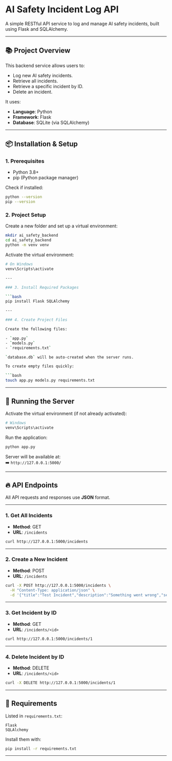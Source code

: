 # AI Safety Incident Log API

A simple RESTful API service to log and manage AI safety incidents, built using Flask and SQLAlchemy.

---

## 📚 Project Overview

This backend service allows users to:
- Log new AI safety incidents.
- Retrieve all incidents.
- Retrieve a specific incident by ID.
- Delete an incident.

It uses:
- **Language**: Python
- **Framework**: Flask
- **Database**: SQLite (via SQLAlchemy)

---

## 📦 Installation & Setup

### 1. Prerequisites

- Python 3.8+
- pip (Python package manager)

Check if installed:

```bash
python --version
pip --version
```


### 2. Project Setup

Create a new folder and set up a virtual environment:

```bash
mkdir ai_safety_backend
cd ai_safety_backend
python -m venv venv
```

Activate the virtual environment:

```bash
# On Windows
venv\Scripts\activate

---

### 3. Install Required Packages

```bash
pip install Flask SQLAlchemy

---

### 4. Create Project Files

Create the following files:

- `app.py`
- `models.py`
- `requirements.txt`

`database.db` will be auto-created when the server runs.

To create empty files quickly:

```bash
touch app.py models.py requirements.txt
```

---

## 🚀 Running the Server

Activate the virtual environment (if not already activated):

```bash
# Windows
venv\Scripts\activate

```

Run the application:

```bash
python app.py
```

Server will be available at:  
➡️ `http://127.0.0.1:5000/`

---

## 🔥 API Endpoints

All API requests and responses use **JSON** format.

---

### 1. Get All Incidents

- **Method**: GET
- **URL**: `/incidents`

```bash
curl http://127.0.0.1:5000/incidents
```

---

### 2. Create a New Incident

- **Method**: POST
- **URL**: `/incidents`

```bash
curl -X POST http://127.0.0.1:5000/incidents \
  -H "Content-Type: application/json" \
  -d '{"title":"Test Incident","description":"Something went wrong","severity":"Medium"}'
```

---

### 3. Get Incident by ID

- **Method**: GET
- **URL**: `/incidents/<id>`

```bash
curl http://127.0.0.1:5000/incidents/1
```

---

### 4. Delete Incident by ID

- **Method**: DELETE
- **URL**: `/incidents/<id>`

```bash
curl -X DELETE http://127.0.0.1:5000/incidents/1
```

---

## 📄 Requirements

Listed in `requirements.txt`:

```
Flask
SQLAlchemy
```

Install them with:

```bash
pip install -r requirements.txt
```

---

